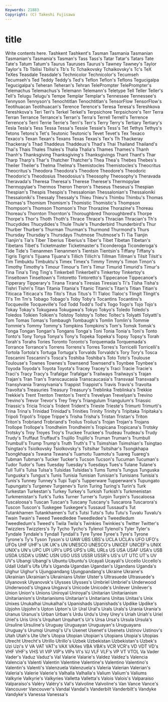 ```yaml
---
Keywords: 21883 
Copyright: (C) Takeshi Fujisawa
---
```


# title

Write contents here.
Tashkent Tashkent's Tasman Tasmania Tasmanian Tasmanian's Tasmania's Tasman's Tass Tass's
Tatar Tatar's Tatars Tate Tate's Tatum Tatum's Taurus Tauruses Taurus's
Tawney Tawney's Taylor Taylor's Tb Tbilisi Tbilisi's Tb's Tc Tchaikovsky
Tchaikovsky's Tc's TeX TeXes Teasdale Teasdale's Technicolor Technicolor's Tecumseh Tecumseh's
Ted Teddy Teddy's Ted's Teflon Teflon's Teflons Tegucigalpa Tegucigalpa's Teheran
Teheran's Tehran TelePrompter TelePrompter's Telemachus Telemachus's Telemann Telemann's Teletype Tell
Teller Teller's Tell's Telugu Telugu's Tempe Templar Templar's Tennessee Tennessee's
Tennyson Tennyson's Tenochtitlan Tenochtitlan's TensorFlow TensorFlow's Teotihuacan Teotihuacan's Terence Terence's
Teresa Teresa's Tereshkova Tereshkova's Teri Teri's Terkel Terkel's Terpsichore Terpsichore's
Terr Terra Terran Terrance Terrance's Terran's Terra's Terrell Terrell's Terrence
Terrence's Terri Terrie Terrie's Terri's Terr's Terry Terry's Tertiary Tertiary's
Tesla Tesla's Tess Tessa Tessa's Tessie Tessie's Tess's Tet Tethys
Tethys's Tetons Tetons's Tet's Teutonic Teutonic's Tevet Tevet's Tex Texaco
Texaco's Texan Texan's Texans Texas Texas's Tex's Th Thackeray Thackeray's
Thad Thaddeus Thaddeus's Thad's Thai Thailand Thailand's Thai's Thais Thales
Thales's Thalia Thalia's Thames Thames's Thanh Thanh's Thanksgiving Thanksgiving's Thanksgivings
Thant Thant's Thar Tharp Tharp's Thar's Thatcher Thatcher's Thea Thea's
Thebes Thebes's Theiler Theiler's Thelma Thelma's Themistocles Themistocles's Theocritus Theocritus's
Theodora Theodora's Theodore Theodore's Theodoric Theodoric's Theodosius Theodosius's Theosophy Theosophy's
Theravada Theravada's Theresa Theresa's Therese Therese's Thermopylae Thermopylae's Thermos Theron
Theron's Theseus Theseus's Thespian Thespian's Thespis Thespis's Thessalonian Thessalonian's Thessaloníki
Thessaloníki's Thessaly Thessaly's Thieu Thieu's Thimbu Thimbu's Thomas Thomas's Thomism
Thomism's Thomistic Thomistic's Thompson Thompson's Thomson Thomson's Thor Thorazine Thorazine's
Thoreau Thoreau's Thornton Thornton's Thoroughbred Thoroughbred's Thorpe Thorpe's Thor's Thoth
Thoth's Thrace Thrace's Thracian Thracian's Th's Thucydides Thucydides's Thule Thule's
Thunderbird Thunderbird's Thur Thurber Thurber's Thurman Thurman's Thurmond Thurmond's Thurs
Thursday Thursday's Thursdays Thutmose Thutmose's Ti Tia Tianjin Tianjin's Tia's
Tiber Tiberius Tiberius's Tiber's Tibet Tibetan Tibetan's Tibetans Tibet's Ticketmaster
Ticketmaster's Ticonderoga Ticonderoga's Tide Tide's Tienanmen Tienanmen's Tientsin Tientsin's Tiffany
Tiffany's Tigris Tigris's Tijuana Tijuana's Tillich Tillich's Tillman Tillman's Tilsit
Tilsit's Tim Timbuktu Timbuktu's Timex Timex's Timmy Timmy's Timon Timon's
Timothy Timothy's Timour Timour's Tim's Timur Timurid Timurid's Timur's Tina
Tina's Ting Ting's Tinkerbell Tinkerbell's Tinkertoy Tinkertoy's Tinseltown Tinseltown's Tintoretto
Tintoretto's Tippecanoe Tippecanoe's Tipperary Tipperary's Tirana Tirana's Tiresias Tiresias's Ti's
Tisha Tisha's Tishri Tishri's Titan Titania Titania's Titanic Titanic's Titan's
Titian Titian's Titicaca Titicaca's Tito Tito's Titus Titus's Tl Tlaloc
Tlaloc's Tlingit Tlingit's Tl's Tm Tm's Tobago Tobago's Toby Toby's
Tocantins Tocantins's Tocqueville Tocqueville's Tod Todd Todd's Tod's Togo Togo's
Tojo Tojo's Tokay Tokay's Tokugawa Tokugawa's Tokyo Tokyo's Toledo Toledo's
Toledos Tolkien Tolkien's Tolstoy Tolstoy's Toltec Toltec's Tolyatti Tolyatti's Tom
Tomas Tomas's Tombaugh Tombaugh's Tomlin Tomlin's Tommie Tommie's Tommy Tommy's
Tompkins Tompkins's Tom's Tomsk Tomsk's Tonga Tongan Tongan's Tongans Tonga's
Toni Tonia Tonia's Toni's Tonto Tonto's Tony Tonya Tonya's Tony's
Topeka Topeka's Topsy Topsy's Torah Torah's Torahs Tories Toronto Toronto's
Torquemada Torquemada's Torrance Torrance's Torrens Torrens's Torres Torres's Torricelli Torricelli's
Tortola Tortola's Tortuga Tortuga's Torvalds Torvalds's Tory Tory's Tosca Toscanini
Toscanini's Tosca's Toshiba Toshiba's Toto Toto's Toulouse Toulouse's Townes Townes's
Townsend Townsend's Toynbee Toynbee's Toyoda Toyoda's Toyota Toyota's Tracey Tracey's
Traci Tracie Tracie's Traci's Tracy Tracy's Trafalgar Trafalgar's Trailways Trailways's
Trajan Trajan's Tran Tran's Transcaucasia Transcaucasia's Transvaal Transvaal's Transylvania Transylvania's
Trappist Trappist's Travis Travis's Travolta Travolta's Treasuries Treasury Treasury's Treblinka
Treblinka's Trekkie Trekkie's Trent Trenton Trenton's Trent's Trevelyan Trevelyan's Trevino
Trevino's Trevor Trevor's Trey Trey's Triangulum Triangulum's Triassic Triassic's Tricia
Tricia's Trident Trident's Trieste Trieste's Trimurti Trimurti's Trina Trina's Trinidad
Trinidad's Trinities Trinity Trinity's Tripitaka Tripitaka's Tripoli Tripoli's Trippe Trippe's
Trisha Trisha's Tristan Tristan's Triton Triton's Trobriand Trobriand's Troilus Troilus's
Trojan Trojan's Trojans Trollope Trollope's Trondheim Trondheim's Tropicana Tropicana's Trotsky
Trotsky's Troy Troyes Troy's Truckee Truckee's Trudeau Trudeau's Trudy Trudy's
Truffaut Truffaut's Trujillo Trujillo's Truman Truman's Trumbull Trumbull's Trump Trump's
Truth Truth's T's Tsimshian Tsimshian's Tsingtao Tsingtao's Tsiolkovsky Tsiolkovsky's Tsitsihar
Tsitsihar's Tsongkhapa Tsongkhapa's Tswana Tswana's Tuamotu Tuamotu's Tuareg Tuareg's Tubman
Tubman's Tucker Tucker's Tucson Tucson's Tucuman Tucuman's Tudor Tudor's Tues
Tuesday Tuesday's Tuesdays Tues's Tulane Tulane's Tull Tull's Tulsa Tulsa's
Tulsidas Tulsidas's Tums Tums's Tungus Tunguska Tunguska's Tungus's Tunis Tunisia
Tunisian Tunisian's Tunisians Tunisia's Tunis's Tunney Tunney's Tupi Tupi's Tupperware
Tupperware's Tupungato Tupungato's Turgenev Turgenev's Turin Turing Turing's Turin's Turk
Turkestan Turkestan's Turkey Turkey's Turkish Turkish's Turkmenistan Turkmenistan's Turk's Turks
Turner Turner's Turpin Turpin's Tuscaloosa Tuscaloosa's Tuscan Tuscan's Tuscany Tuscany's
Tuscarora Tuscarora's Tuscon Tuscon's Tuskegee Tuskegee's Tussaud Tussaud's Tut Tutankhamen
Tutankhamen's Tut's Tutsi Tutsi's Tutu Tutu's Tuvalu Tuvalu's Twain Twain's
Tweed Tweedledee Tweedledee's Tweedledum Tweedledum's Tweed's Twila Twila's Twinkies Twinkies's
Twitter Twitter's Twizzlers Twizzlers's Ty Tycho Tycho's Tylenol Tylenol's Tyler
Tyler's Tyndale Tyndale's Tyndall Tyndall's Tyre Tyree Tyree's Tyre's Tyrone
Tyrone's Ty's Tyson Tyson's U UAW UBS UBS's UCLA UCLA's
UFO UFO's UFOs UHF UHF's UK UK's UN UNESCO UNESCO's
UNICEF UNICEF's UNIX UNIX's UN's UPC UPI UPI's UPS UPS's
URL URLs US USA USAF USA's USB USDA USDA's USMC
USN USO USS USSR USSR's US's UT UTC UT's UV
UV's Ubangi Ubangi's Ubuntu Ubuntu's Ucayali Ucayali's Uccello Uccello's Udall
Udall's Ufa Ufa's Uganda Ugandan Ugandan's Ugandans Uganda's Uighur Uighur's
Ujungpandang Ujungpandang's Ukraine Ukraine's Ukrainian Ukrainian's Ukrainians Ulster Ulster's Ultrasuede
Ultrasuede's Ulyanovsk Ulyanovsk's Ulysses Ulysses's Umbriel Umbriel's Underwood Underwood's Ungava
Ungava's Unicode Unicode's Unilever Unilever's Union Union's Unions Uniroyal Uniroyal's
Unitarian Unitarianism Unitarianism's Unitarianisms Unitarian's Unitarians Unitas Unitas's Unix Unixes
Unukalhai Unukalhai's Upanishads Upanishads's Updike Updike's Upjohn Upjohn's Upton Upton's
Ur Ural Ural's Urals Urals's Urania Urania's Uranus Uranus's Urban
Urban's Urdu Urdu's Urey Urey's Uriah Uriah's Uriel Uriel's Uris
Uris's Urquhart Urquhart's Ur's Ursa Ursa's Ursula Ursula's Ursuline Ursuline's
Uruguay Uruguayan Uruguayan's Uruguayans Uruguay's Urumqi Urumqi's U's Usenet Usenet's
Usenets Ustinov Ustinov's Utah Utah's Ute Ute's Utopia Utopian Utopian's
Utopians Utopia's Utopias Utrecht Utrecht's Utrillo Utrillo's Uzbek Uzbekistan Uzbekistan's
Uzbek's Uzi Uzi's V VA VAT VAT's VAX VAXes VBA
VBA's VCR VCR's VD VDT VD's VHF VHF's VHS VI
VIP VIP's VIPs VI's VJ VLF VLF's VP VT VTOL
Va Vader Vader's Vaduz Vaduz's Val Valarie Valarie's Valdez Valdez's
Valencia Valencia's Valenti Valentin Valentine Valentine's Valentino Valentino's Valentin's Valenti's
Valenzuela Valenzuela's Valeria Valerian Valerian's Valeria's Valerie Valerie's Valhalla Valhalla's
Valium Valium's Valiums Valkyrie Valkyrie's Valkyries Valletta Valletta's Valois Valois's
Valparaiso Valparaiso's Valéry Valéry's Val's Valvoline Valvoline's Van Vance Vance's
Vancouver Vancouver's Vandal Vandal's Vanderbilt Vanderbilt's Vandyke Vandyke's Vanessa Vanessa's
